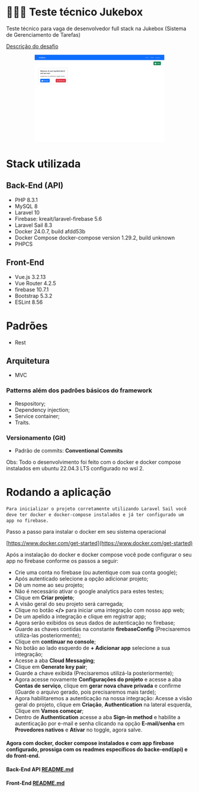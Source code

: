 # 👨🏽‍💻 Teste técnico Jukebox

Teste técnico para vaga de desenvolvedor full stack na Jukebox (Sistema de Gerenciamento de Tarefas)

[Descrição do desafio](descricao.pdf)


<p align="center">
    <img src="app.png" width="350px"/>
</p>

# Stack utilizada

## Back-End (API)
- PHP 8.3.1
- MySQL 8
- Laravel 10
- Firebase: kreait/laravel-firebase 5.6
- Laravel Sail 8.3
- Docker 24.0.7, build afdd53b
- Docker Compose docker-compose version 1.29.2, build unknown
- PHPCS

## Front-End
- Vue.js 3.2.13
- Vue Router 4.2.5
- firebase 10.7.1
- Bootstrap 5.3.2
- ESLint 8.56

# Padrões

- Rest

## Arquitetura

- MVC

### Patterns além dos padrões básicos do framework

- Respository;
- Dependency injection;
- Service container;
- Traits.

### Versionamento (Git)

- Padrão de commits: **Conventional Commits**

Obs: Todo o desenvolvimento foi feito com o docker e docker compose instalados em ubuntu 22.04.3 LTS configurado no wsl 2.

# Rodando a aplicação

```plaintext
Para inicializar o projeto corretamente utilizando Laravel Sail você deve ter docker e docker-compose instalados e já ter configurado um app no firebase.
```
Passo a passo para instalar o docker em seu sistema operacional

[https://www.docker.com/get-started](https://www.docker.com/get-started)

Após a instalação do docker e docker compose você pode configurar o seu app no firebase conforme os passos a seguir:

- Crie uma conta no firebase (ou autentique com sua conta google);
- Após autenticado selecione a opção adicionar projeto;
- Dê um nome ao seu projeto;
- Não é necessário ativar o google analytics para estes testes;
- Clique em **Criar projeto**;
- A visão geral do seu projeto será carregada;
- Clique no botão **</>** para iniciar uma integração com nosso app web;
- De um apelido a integração e clique em registrar app;
- Agora serão exibidos os seus dados de autenticação no firebase;
- Guarde as chaves contidas na constante **firebaseConfig** (Precisaremos utiliza-las posteriormente);
- Clique em **continuar no console**;
- No botão ao lado esquerdo de **+ Adicionar app** selecione a sua integração;
- Acesse a aba **Cloud Messaging**;
- Clique em **Generate key pair**;
- Guarde a chave exibida (Precisaremos utilizá-la posteriormente);
- Agora acesse novamente **Configurações do projeto** e acesse a aba **Contas de serviço**, clique em **gerar nova chave privada** e confirme (Guarde o arquivo gerado, pois precisaremos mais tarde);
- Agora habilitaremos a autenticação na nossa integração: Acesse a visão geral do projeto, clique em **Criação**, **Authentication** na lateral esquerda, Clique em **Vamos começar**;
- Dentro de **Authentication** acesse a aba **Sign-in method** e habilite a autenticação por e-mail e senha clicando na opção **E-mail/senha** em **Provedores nativos** e **Ativar** no toggle, agora salve.

#### Agora com docker, docker compose instalados e com app firebase configurado, prossiga com os readmes específicos do backe-end(api) e do front-end.

#### Back-End API [README.md](api/README.md)

#### Front-End [README.md](front/README.md)


